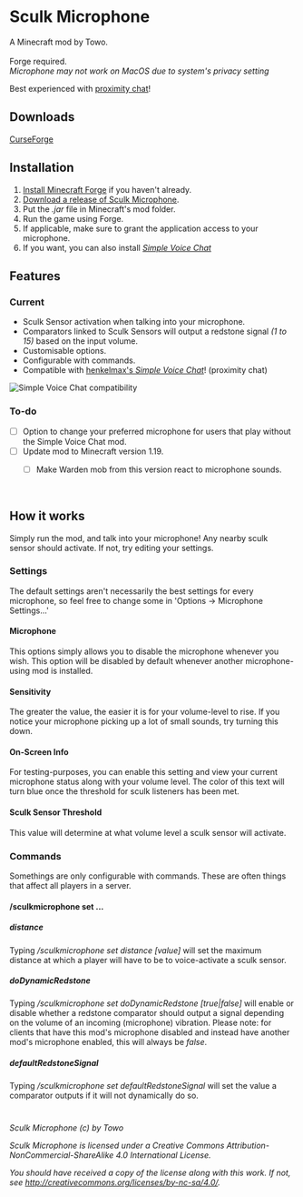 
# Sculk Microphone
A Minecraft mod by Towo.
<br><br>Forge required.
<br>*Microphone may not work on MacOS due to system's privacy setting*

Best experienced with [proximity chat](https://www.curseforge.com/minecraft/mc-mods/simple-voice-chat)!

## Downloads
[CurseForge](https://www.curseforge.com/minecraft/mc-mods/sculk-microphone/files/all)

## Installation
1. [Install Minecraft Forge](https://files.minecraftforge.net/net/minecraftforge/forge/) if you haven't already.
2. [Download a release of Sculk Microphone](https://github.com/Towodile/SculkMicrophoneMod/releases).
3. Put the *.jar* file in Minecraft's mod folder.
4. Run the game using Forge.
5. If applicable, make sure to grant the application access to your microphone.
6. If you want, you can also install [*Simple Voice Chat*](https://www.curseforge.com/minecraft/mc-mods/simple-voice-chat)

## Features
### Current
- Sculk Sensor activation when talking into your microphone.
- Comparators linked to Sculk Sensors will output a redstone signal *(1 to 15)* based on the input volume.
- Customisable options.
- Configurable with commands.
- Compatible with [henkelmax's *Simple Voice Chat*](https://www.curseforge.com/minecraft/mc-mods/simple-voice-chat)! (proximity chat)
	
![Simple Voice Chat compatibility](https://i.giphy.com/media/t9tWlZaPS6yJKNoUao/giphy.webp)

### To-do
- [ ] Option to change your preferred microphone for users that play without the Simple Voice Chat mod.
- [ ] Update mod to Minecraft version 1.19.
	- [ ] Make Warden mob from this version react to microphone sounds.


<br>

## How it works
Simply run the mod, and talk into your microphone! Any nearby sculk sensor should activate. If not, try editing your settings.

### Settings
The default settings aren't necessarily the best settings for every microphone, so feel free to change some in 'Options -> Microphone Settings...'
#### Microphone
This options simply allows you to disable the microphone whenever you wish. This option will be disabled by default whenever another microphone-using mod is installed.
#### Sensitivity
The greater the value, the easier it is for your volume-level to rise. If you notice your microphone picking up a lot of small sounds, try turning this down.
#### On-Screen Info
For testing-purposes, you can enable this setting and view your current microphone status along with your volume level. The color of this text will turn blue once the threshold for sculk listeners has been met.
#### Sculk Sensor Threshold
This value will determine at what volume level a sculk sensor will activate.

### Commands
Somethings are only configurable with commands. These are often things that affect all players in a server.
#### /sculkmicrophone set ...
##### distance
Typing */sculkmicrophone set distance [value]* will set the maximum distance at which a player will have to be to voice-activate a sculk sensor.

##### doDynamicRedstone
Typing */sculkmicrophone set doDynamicRedstone [true|false]* will enable or disable whether a redstone comparator should output a signal depending on the volume of an incoming (microphone) vibration.
Please note: for clients that have this mod's microphone disabled and instead have another mod's microphone enabled, this will always be *false*.

##### defaultRedstoneSignal
Typing */sculkmicrophone set defaultRedstoneSignal* will set the value a comparator outputs if it will not dynamically do so.


#
*Sculk Microphone (c) by Towo*

*Sculk Microphone is licensed under a Creative Commons Attribution-NonCommercial-ShareAlike 4.0 International License.*

*You should have received a copy of the license along with this work. If not, see http://creativecommons.org/licenses/by-nc-sa/4.0/.*
